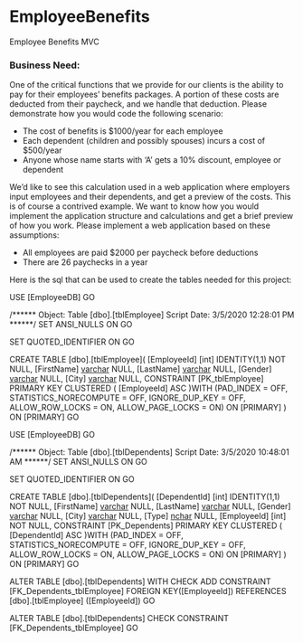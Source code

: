 # EmployeeBenefits
Employee Benefits MVC

<h3>Business Need: </h3>
<p>One of the critical functions that we provide for our clients is the ability to pay for their employees’ benefits packages. A portion of these costs are deducted from their paycheck, and we handle that deduction. Please demonstrate how you would code the following scenario: 
	<ul>
		<li> The cost of benefits is $1000/year for each employee </li>
<li> Each dependent (children and possibly spouses) incurs a cost of $500/year </li>
<li> Anyone whose name starts with ‘A’ gets a 10% discount, employee or dependent</li>
		</ul>
	</p>
	<p>

We’d like to see this calculation used in a web application where employers input employees and their dependents, and get a preview of the costs. This is of course a contrived example. We want to know how you would implement the application structure and calculations and get a brief preview of how you work. 
Please implement a web application based on these assumptions: 
<ul>
	<li> All employees are paid $2000 per paycheck before deductions </li>
	<li> There are 26 paychecks in a year </li>
	</ul>
</p>
Here is the sql that can be used to create the tables needed for this project:

USE [EmployeeDB]
GO

/****** Object:  Table [dbo].[tblEmployee]    Script Date: 3/5/2020 12:28:01 PM ******/
SET ANSI_NULLS ON
GO

SET QUOTED_IDENTIFIER ON
GO

CREATE TABLE [dbo].[tblEmployee](
	[EmployeeId] [int] IDENTITY(1,1) NOT NULL,
	[FirstName] [varchar](50) NULL,
	[LastName] [varchar](50) NULL,
	[Gender] [varchar](50) NULL,
	[City] [varchar](50) NULL,
 CONSTRAINT [PK_tblEmployee] PRIMARY KEY CLUSTERED 
(
	[EmployeeId] ASC
)WITH (PAD_INDEX = OFF, STATISTICS_NORECOMPUTE = OFF, IGNORE_DUP_KEY = OFF, ALLOW_ROW_LOCKS = ON, ALLOW_PAGE_LOCKS = ON) ON [PRIMARY]
) ON [PRIMARY]
GO


USE [EmployeeDB]
GO

/****** Object:  Table [dbo].[tblDependents]    Script Date: 3/5/2020 10:48:01 AM ******/
SET ANSI_NULLS ON
GO

SET QUOTED_IDENTIFIER ON
GO

CREATE TABLE [dbo].[tblDependents](
	[DependentId] [int] IDENTITY(1,1) NOT NULL,
	[FirstName] [varchar](50) NULL,
	[LastName] [varchar](50) NULL,
	[Gender] [varchar](50) NULL,
	[City] [varchar](50) NULL,
	[Type] [nchar](10) NULL,
	[EmployeeId] [int] NOT NULL,
 CONSTRAINT [PK_Dependents] PRIMARY KEY CLUSTERED 
(
	[DependentId] ASC
)WITH (PAD_INDEX = OFF, STATISTICS_NORECOMPUTE = OFF, IGNORE_DUP_KEY = OFF, ALLOW_ROW_LOCKS = ON, ALLOW_PAGE_LOCKS = ON) ON [PRIMARY]
) ON [PRIMARY]
GO

ALTER TABLE [dbo].[tblDependents]  WITH CHECK ADD  CONSTRAINT [FK_Dependents_tblEmployee] FOREIGN KEY([EmployeeId])
REFERENCES [dbo].[tblEmployee] ([EmployeeId])
GO

ALTER TABLE [dbo].[tblDependents] CHECK CONSTRAINT [FK_Dependents_tblEmployee]
GO


